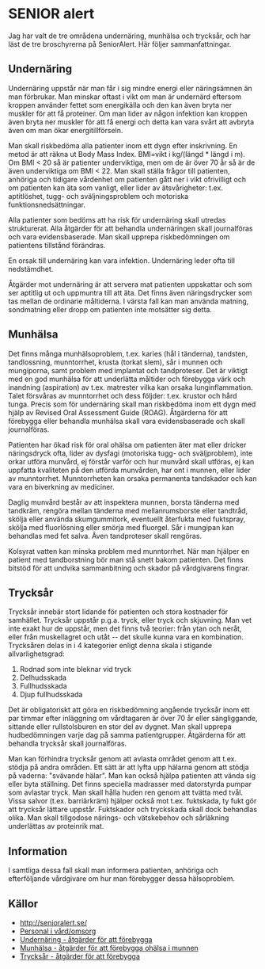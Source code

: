 # SENIOR alert
Jag har valt de tre områdena undernäring, munhälsa och trycksår, och har läst de tre broschyrerna på SeniorAlert. Här följer sammanfattningar.

## Undernäring
Undernäring uppstår när man får i sig mindre energi eller näringsämnen än man förbrukar. Man minskar oftast i vikt om man är undernärd eftersom kroppen använder fettet som energikälla och den kan även bryta ner muskler för att få proteiner. Om man lider av någon infektion kan kroppen även bryta ner muskler för att få energi och detta kan vara svårt att avbryta även om man ökar energitillförseln. 

Man skall riskbedöma alla patienter inom ett dygn efter inskrivning. En metod är att räkna ut Body Mass Index. BMI=vikt i kg/(längd \* längd i m). Om BMI < 20 så är patienter underviktiga, men om de är över 70 år så är de även underviktiga om BMI < 22. Man skall ställa frågor till patienten, anhöriga och tidigare vårdenhet om patienten gått ner i vikt ofrivilligt och om patienten kan äta som vanligt, eller lider av ätsvårigheter: t.ex. aptitlöshet, tugg- och sväljningsproblem och motoriska funktionsnedsättningar. 

Alla patienter som bedöms att ha risk för undernäring skall utredas strukturerat. Alla åtgärder för att behandla undernäringen skall journalföras och vara evidensbaserade. Man skall upprepa riskbedömningen om patientens tillstånd förändras.

En orsak till undernäring kan vara infektion. Undernäring leder ofta till nedstämdhet.

Åtgärder mot undernäring är att servera mat patienten uppskattar och som ser aptitlig ut och uppmuntra till att äta. Det finns även näringsdrycker som tas mellan de ordinarie måltiderna. I värsta fall kan man använda matning, sondmatning eller dropp om patienten inte motsätter sig detta.

## Munhälsa
Det finns många munhälsoproblem, t.ex. karies (hål i tänderna), tandsten, tandlossning, munntorrhet, krusta (torkat slem), sår i munnen och mungiporna, samt problem med implantat och tandproteser. Det är viktigt med en god munhälsa för att underlätta måltider och förebygga värk och inandning (aspiration) av t.ex. matrester vilka kan orsaka lunginflammation. Talet försvåras av munntorrhet och dess följder: t.ex. krustor och hård tunga. Precis som för undernäring skall man riskbedöma inom ett dygn med hjälp av Revised Oral Assessment Guide (ROAG). Åtgärderna för att förebygga eller behandla munhälsa skall vara evidensbaserade och skall journalföras.

Patienten har ökad risk för oral ohälsa om patienten äter mat eller dricker näringsdryck ofta, lider av dysfagi (motoriska tugg- och sväljproblem), inte orkar utföra munvård, ej förstår varför och hur munvård skall utföras, ej kan uppfatta kvaliteten på den utförda munvården, har ont i munnen, eller lider av munntorrhet. Munntorrheten kan orsaka permanenta tandskador och kan vara en biverkning av mediciner.

Daglig munvård består av att inspektera munnen, borsta tänderna med tandkräm, rengöra mellan tänderna med mellanrumsborste eller tandtråd, skölja eller använda skumgummitork, eventuellt återfukta med fuktspray, skölja med fluorlösning eller smörja med fluorgel. Sår i mungipan kan behandlas med fet salva. Âven tandproteser skall rengöras.

Kolsyrat vatten kan minska problem med munntorrhet. När man hjälper en patient med tandborstning bör man stå snett bakom patienten. Det finns bitstöd för att undvika sammanbitning och skador på vårdgivarens fingrar.

## Trycksår
Trycksår innebär stort lidande för patienten och stora kostnader för samhället. Trycksår uppstår p.g.a. tryck, eller tryck och skjuvning. Man vet inte exakt hur de uppstår, men det finns två teorier: från ytan och neråt, eller från muskellagret och utåt -- det skulle kunna vara en kombination. Trycksåren delas in i 4 kategorier enligt denna skala i stigande allvarlighetsgrad:

1. Rodnad som inte bleknar vid tryck
2. Delhudsskada
3. Fullhudsskada
4. Djup fullhudsskada

Det är obligatoriskt att göra en riskbedömning angående trycksår inom ett par timmar efter inläggning om vårdtagaren är över 70 år eller sängliggande, sittande eller rullstolsburen en stor del av dygnet. Man skall upprepa hudbedömningen varje dag på samma patientgrupper. Åtgärderna för att behandla trycksår skall journalföras.

Man kan förhindra trycksår genom att avlasta området genom att t.ex. stödja på andra områden. Ett sätt är att lyfta upp hälarna genom att stödja på vaderna: "svävande hälar". Man kan också hjälpa patienten att vända sig eller byta ställning. Det finns speciella madrasser med datorstyrda pumpar som avlastar tryck. Man skall hålla huden ren genom att tvätta med tvål. Vissa salvor (t.ex. barriärkräm) hjälper också mot t.ex. fuktskada, ty fukt gör att trycksår lättare uppstår. Fuktskador och tryckskada skall dock behandlas olika. Man skall tillgodose närings- och vätskebehov och sårläkning underlättas av proteinrik mat.

## Information
I samtliga dessa fall skall man informera patienten, anhöriga och efterföljande vårdgivare om hur man förebygger dessa hälsoproblem.

## Källor
* http://senioralert.se/
 * [Personal i vård/omsorg](http://plus.rjl.se/index.jsf?nodeId=43904&nodeType=13)
* [Undernäring - åtgärder för att förebygga](http://webbutik.skl.se/bilder/artiklar/pdf/7164-631-6.pdf?issuusl=ignore)
* [Munhälsa - åtgärder för att förebygga ohälsa i munnen](http://webbutik.skl.se/bilder/artiklar/pdf/7585-140-2.pdf?issuusl=ignore)
* [Trycksår - åtgärder för att förebygga](http://webbutik.skl.se/bilder/artiklar/pdf/7164-633-0.pdf?issuusl=ignore)

